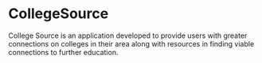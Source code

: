 # CollegeSource
College Source is an application developed to provide users with greater connections on colleges in their area along with resources in finding viable connections to further education. 
